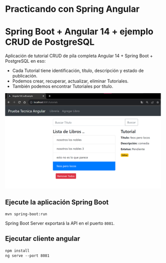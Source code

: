 # Practicando con Spring Angular 
# Spring Boot + Angular 14 + ejemplo CRUD de PostgreSQL

Aplicación de tutorial CRUD de pila completa Angular 14 + Spring Boot + PostgreSQL en eso:
- Cada Tutorial tiene identificación, título, descripción y estado de publicación.
- Podemos crear, recuperar, actualizar, eliminar Tutoriales.
- También podemos encontrar Tutoriales por título.

![spring-boot-angular-14-postgresql-example-crud.png](spring-boot-angular-14-postgresql-example-crud.png)

## Ejecute la aplicación Spring Boot
```
mvn spring-boot:run
```
Spring Boot Server exportará la API en el puerto `8081`.

## Ejecutar cliente angular
```
npm install
ng serve --port 8081
```